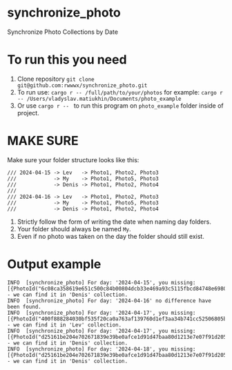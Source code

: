 # synchronize_photo
Synchronize Photo Collections by Date

# To run this you need
1. Clone repository `git clone git@github.com:rwwwx/synchronize_photo.git` 
2. To run use: `cargo r -- /full/path/to/your/photos` for example: `cargo r -- /Users/vladyslav.matiukhin/Documents/photo_example`   
3. Or use `cargo r -- ` to run this program on `photo_example` folder inside of project.

# MAKE SURE
Make sure your folder structure looks like this:

    /// 2024-04-15 -> Lev   -> Photo1, Photo2, Photo3
    ///            -> My    -> Photo1, Photo5, Photo3
    ///            -> Denis -> Photo1, Photo2, Photo4
    ///
    /// 2024-04-16 -> Lev   -> Photo1, Photo2, Photo3
    ///            -> My    -> Photo1, Photo5, Photo3
    ///            -> Denis -> Photo1, Photo2, Photo4

1. Strictly follow the form of writing the date when naming day folders.
2. Your folder should always be named `My`. 
3. Even if no photo was taken on the day the folder should still exist.

# Output example

    INFO  [synchronize_photo] For day: '2024-04-15', you missing: [{PhotoId("6c08ca358619e651c500c84b00804dcb33e469a93c5115fbcd84748e698082a6")}] - we can find it in 'Denis' collection.
    INFO  [synchronize_photo] For day: '2024-04-16' no difference have been found.
    INFO  [synchronize_photo] For day: '2024-04-17', you missing: [{PhotoId("400f888284030bf535f20ca0a763af139760d1ef3aa34b741cc52506805b3560")}] - we can find it in 'Lev' collection.
    INFO  [synchronize_photo] For day: '2024-04-17', you missing: [{PhotoId("d25161be204e702671839e39be0afce1d91d47baa80d1213e7e07f91d205f386")}] - we can find it in 'Denis' collection.
    INFO  [synchronize_photo] For day: '2024-04-18', you missing: [{PhotoId("d25161be204e702671839e39be0afce1d91d47baa80d1213e7e07f91d205f386")}] - we can find it in 'Denis' collection.
